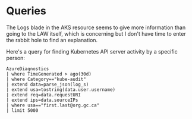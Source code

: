 # Queries

The Logs blade in the AKS resource seems to give more information than going to the LAW itself, which is concerning but I don't have time to enter the rabbit hole to find an explanation.

Here's a query for finding Kubernetes API server activity by a specific person:

```kusto
AzureDiagnostics
| where TimeGenerated > ago(30d)
| where Category=="kube-audit"
| extend data=parse_json(log_s)
| extend usa=tostring(data.user.username)
| extend req=data.requestURI
| extend ips=data.sourceIPs
| where usa=="first.last@org.gc.ca"
| limit 5000
```

